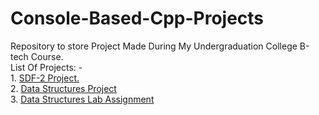 # Console-Based-Cpp-Projects
Repository to store Project Made During My Undergraduation College B-tech Course.  
List Of Projects: -  
    1. [SDF-2 Project.](https://mrarthor.github.io/Console-Based-Cpp-Projects/SDF-2_Project/19103194-VanshSachdev-PBL_Report.pdf)   
    2. [Data Structures Project](https://mrarthor.github.io/Console-Based-Cpp-Projects/Data_Structures_Sem-3_Project/2_B6_19103181_19103185_19103194.pdf)  
    3.  [Data Structures Lab Assignment](https://github.com/MrArthor/Console-Based-Cpp-Programs/Lab-Assignments)  
    
